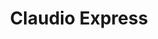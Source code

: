 ---
title: "Claudio Express"
url: /a-coruna/claudio-express-praza-almirante-romay/
shop: Supermarkt
---